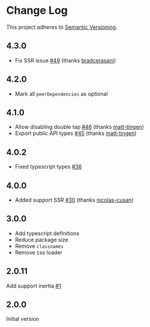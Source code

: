 # Change Log

This project adheres to [Semantic Versioning](http://semver.org/).

## 4.3.0

- Fix SSR issue [#49](https://github.com/retyui/react-quick-pinch-zoom/pull/49) (thanks [bradcerasani](https://github.com/bradcerasani))

## 4.2.0

- Mark all `peerDependencies` as optional

## 4.1.0

- Allow disabling double tap [#46](https://github.com/retyui/react-quick-pinch-zoom/pull/46) (thanks [matt-tingen](https://github.com/matt-tingen))
- Export public API types [#45](https://github.com/retyui/react-quick-pinch-zoom/pull/45) (thanks [matt-tingen](https://github.com/matt-tingen))

## 4.0.2

- Fixed typescript types [#36](https://github.com/retyui/react-quick-pinch-zoom/issues/36)

## 4.0.0

- Added support SSR [#30](https://github.com/retyui/react-quick-pinch-zoom/pull/30) (thanks [nicolas-cusan](https://github.com/nicolas-cusan))

## 3.0.0

- Add typescript definitions
- Reduce package size
- Remove `classnames`
- Remove css loader

## 2.0.11

Add support inertia [#1](https://github.com/retyui/react-quick-pinch-zoom/pull/1)

## 2.0.0

Initial version

